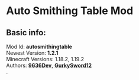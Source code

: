 # Auto Smithing Table Mod

## Basic info:
Mod Id: **autosmithingtable** \
Newest Version: **1.2.1** \
Minecraft Versions: 1.18.2, 1.19.2 \
Authors: [**9636Dev**](https://github.com/hw9636), [**GurkySword12**](https://github.com/gurkysword12) \
.
